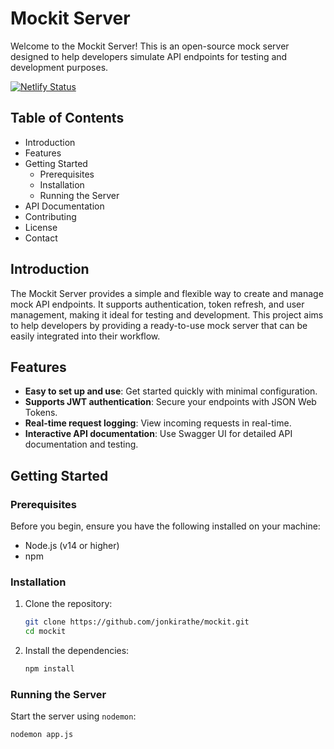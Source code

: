 # Mockit Server

Welcome to the Mockit Server! This is an open-source mock server designed to help developers simulate API endpoints for testing and development purposes.

[![Netlify Status](https://api.netlify.com/api/v1/badges/f1c19406-e85e-49e5-91ff-389b85404107/deploy-status)](https://app.netlify.com/sites/mockit-server/deploys)


## Table of Contents

- Introduction
- Features
- Getting Started
    - Prerequisites
    - Installation
    - Running the Server
- API Documentation
- Contributing
- License
- Contact

## Introduction

The Mockit Server provides a simple and flexible way to create and manage mock API endpoints. It supports authentication, token refresh, and user management, making it ideal for testing and development. This project aims to help developers by providing a ready-to-use mock server that can be easily integrated into their workflow.

## Features

- **Easy to set up and use**: Get started quickly with minimal configuration.
- **Supports JWT authentication**: Secure your endpoints with JSON Web Tokens.
- **Real-time request logging**: View incoming requests in real-time.
- **Interactive API documentation**: Use Swagger UI for detailed API documentation and testing.

## Getting Started

### Prerequisites

Before you begin, ensure you have the following installed on your machine:

- Node.js (v14 or higher)
- npm

### Installation

1. Clone the repository:
    ```bash
    git clone https://github.com/jonkirathe/mockit.git
    cd mockit
    ```

2. Install the dependencies:
    ```bash
    npm install
    ```

### Running the Server

Start the server using `nodemon`:
```bash
nodemon app.js
